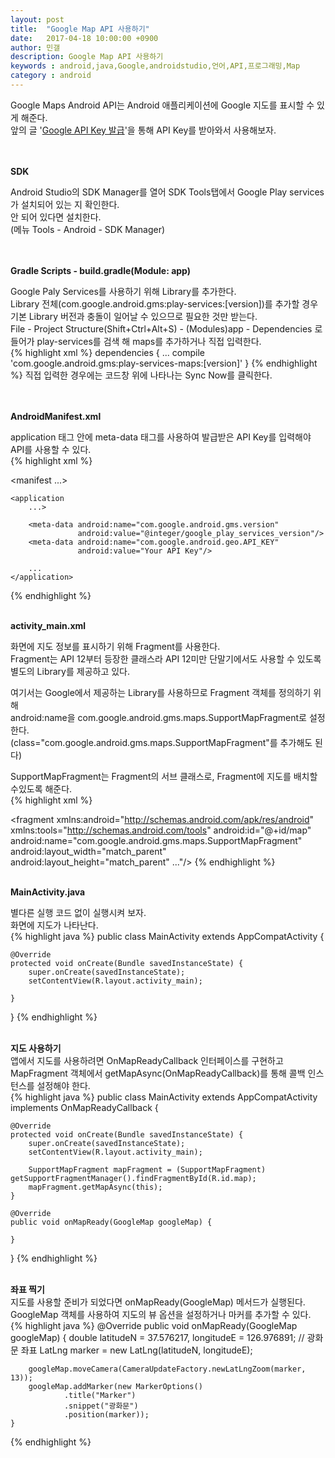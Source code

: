 ```yaml
---
layout: post
title:  "Google Map API 사용하기"
date:   2017-04-18 10:00:00 +0900
author: 민갤
description: Google Map API 사용하기
keywords : android,java,Google,androidstudio,언어,API,프로그래밍,Map
category : android
---
```

Google Maps Android API는 Android 애플리케이션에 Google 지도를 표시할 수 있게 해준다.<br>
앞의 글 '[Google API Key 발급]'을 통해 API Key를 받아와서 사용해보자.<br>
<br>
<br>

<strong class="h2">SDK</strong><br>

Android Studio의 SDK Manager를 열어 SDK Tools탭에서 <span class="red">Google Play services</span>가 설치되어 있는 지 확인한다.<br>
안 되어 있다면 설치한다.<br>
(메뉴 Tools - Android - SDK Manager)<br>
<br>
<br>


<strong class="h2">Gradle Scripts - build.gradle(Module: app)</strong><br>

Google Paly Services를 사용하기 위해 Library를 추가한다.<br>
Library 전체(com.google.android.gms:play-services:[version])를 추가할 경우 기본 Library 버전과 충돌이 일어날 수 있으므로 필요한 것만 받는다.<br>
<span class="blue">File - Project Structure(Shift+Ctrl+Alt+S) - (Modules)app - Dependencies</span> 로 들어가 <span class="red">play-services</span>를 검색 해 maps를 추가하거나 직접 입력한다.<br>
{% highlight xml %}
dependencies {
    ...
    compile 'com.google.android.gms:play-services-maps:[version]'
}
{% endhighlight %}
직접 입력한 경우에는 코드창 위에 나타나는 <span class="blue">Sync Now</span>를 클릭한다.<br>
<br>
<br>

<strong class="h2">AndroidManifest.xml</strong><br>

application 태그 안에 <span class="red">meta-data</span> 태그를 사용하여 발급받은 <span class="red">API Key</span>를 입력해야 API를 사용할 수 있다.<br>
{% highlight xml %}
<?xml version="1.0" encoding="utf-8"?>
<manifest ...>

    <application
        ...>

        <meta-data android:name="com.google.android.gms.version"
                   android:value="@integer/google_play_services_version"/>
        <meta-data android:name="com.google.android.geo.API_KEY"
                   android:value="Your API Key"/>

        ...
    </application>

</manifest>
{% endhighlight %}
<br>
<br>


<strong class="h2">activity_main.xml</strong><br>

화면에 지도 정보를 표시하기 위해 Fragment를 사용한다.<br>
Fragment는 API 12부터 등장한 클래스라 API 12미만 단말기에서도 사용할 수 있도록 별도의 Library를 제공하고 있다.<br>

여기서는 Google에서 제공하는 Library를 사용하므로 Fragment 객체를 정의하기 위해 <br>
android:name을 <span class="red">com.google.android.gms.maps.SupportMapFragment</span>로 설정한다.<br>
(class="com.google.android.gms.maps.SupportMapFragment"를 추가해도 된다)<br>

SupportMapFragment는 Fragment의 서브 클래스로, Fragment에 지도를 배치할 수있도록 해준다.<br>
{% highlight xml %}
<?xml version="1.0" encoding="utf-8"?>
<fragment
    xmlns:android="http://schemas.android.com/apk/res/android"
    xmlns:tools="http://schemas.android.com/tools"
    android:id="@+id/map"
    android:name="com.google.android.gms.maps.SupportMapFragment"
    android:layout_width="match_parent"
    android:layout_height="match_parent"
    ..."/>
{% endhighlight %}
<br>
<br>


<strong class="h2">MainActivity.java</strong><br>

별다른 실행 코드 없이 실행시켜 보자. <br>
화면에 지도가 나타난다.<br>
{% highlight java %}
public class MainActivity extends AppCompatActivity  {

    @Override
    protected void onCreate(Bundle savedInstanceState) {
        super.onCreate(savedInstanceState);
        setContentView(R.layout.activity_main);

    }
}
{% endhighlight %}
<br>
<br>


<strong class="h2">지도 사용하기</strong><br>
앱에서 지도를 사용하려면 <span class="red">OnMapReadyCallback</span> 인터페이스를 구현하고 <br>
MapFragment 객체에서 getMapAsync(OnMapReadyCallback)를 통해 콜백 인스턴스를 설정해야 한다.<br>
{% highlight java %}
public class MainActivity extends AppCompatActivity implements OnMapReadyCallback {

    @Override
    protected void onCreate(Bundle savedInstanceState) {
        super.onCreate(savedInstanceState);
        setContentView(R.layout.activity_main);

        SupportMapFragment mapFragment = (SupportMapFragment) getSupportFragmentManager().findFragmentById(R.id.map);
        mapFragment.getMapAsync(this);
    }

    @Override
    public void onMapReady(GoogleMap googleMap) {

    }
}
{% endhighlight %}
<br>
<br>


<strong class="h2">좌표 찍기</strong><br>
지도를 사용할 준비가 되었다면 <span class="blue">onMapReady(GoogleMap)</span> 메서드가 실행된다.<br>
GoogleMap 객체를 사용하여 지도의 뷰 옵션을 설정하거나 마커를 추가할 수 있다.<br>
{% highlight java %}
    @Override
    public void onMapReady(GoogleMap googleMap) {
        double latitudeN = 37.576217, longitudeE = 126.976891; // 광화문 좌표
        LatLng marker = new LatLng(latitudeN, longitudeE);

        googleMap.moveCamera(CameraUpdateFactory.newLatLngZoom(marker, 13));
        googleMap.addMarker(new MarkerOptions()
                .title("Marker")
                .snippet("광화문")
                .position(marker));
    }
{% endhighlight %}


[Google API Key 발급]:https://lovefields.github.io/android/2017/04/17/post34.html